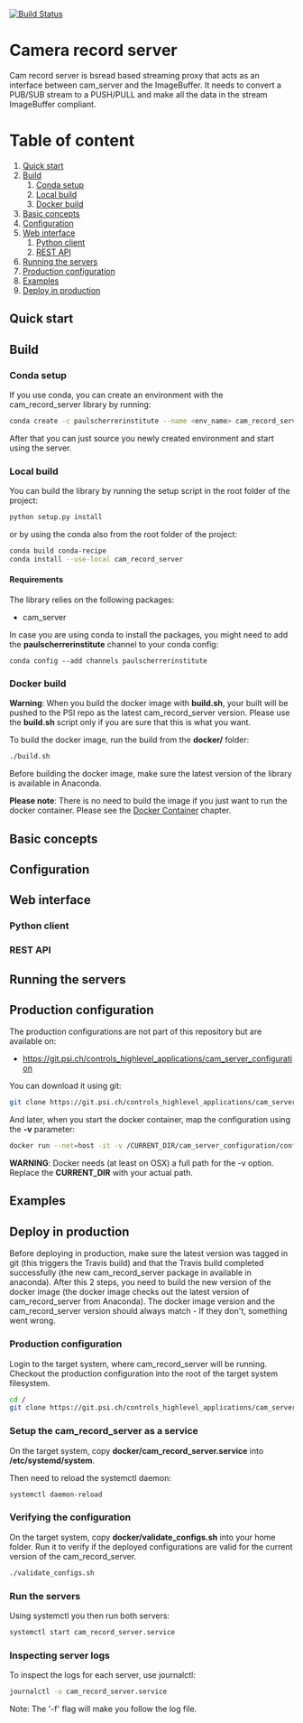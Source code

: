 [![Build Status](https://travis-ci.org/datastreaming/cam_record_server.svg?branch=master)](https://travis-ci.org/datastreaming/cam_record_server)

# Camera record server
Cam record server is bsread based streaming proxy that acts as an interface between cam_server and the ImageBuffer.
It needs to convert a PUB/SUB stream to a PUSH/PULL and make all the data in the stream ImageBuffer compliant.

# Table of content
1. [Quick start](#quick_start)
2. [Build](#build)
    1. [Conda setup](#conda_setup)
    2. [Local build](#local_build)
    3. [Docker build](#docker_build)
3. [Basic concepts](#basic_concepts)
4. [Configuration](#configuration)
5. [Web interface](#web_interface)
    1. [Python client](#python_client)
    2. [REST API](#rest_api)
6. [Running the servers](#running_the_servers)
7. [Production configuration](#production_configuration)
8. [Examples](#examples)
9. [Deploy in production](#deploy_in_production)


<a id="quick_start"></a>
## Quick start    


<a id="build"></a>
## Build

<a id="conda_setup"></a>
### Conda setup
If you use conda, you can create an environment with the cam_record_server library by running:

```bash
conda create -c paulscherrerinstitute --name <env_name> cam_record_server
```

After that you can just source you newly created environment and start using the server.

<a id="local_build"></a>
### Local build
You can build the library by running the setup script in the root folder of the project:

```bash
python setup.py install
```

or by using the conda also from the root folder of the project:

```bash
conda build conda-recipe
conda install --use-local cam_record_server
```

#### Requirements
The library relies on the following packages:

- cam_server

In case you are using conda to install the packages, you might need to add the **paulscherrerinstitute** channel to
your conda config:

```
conda config --add channels paulscherrerinstitute
```

<a id="docker_build"></a>
### Docker build
**Warning**: When you build the docker image with **build.sh**, your built will be pushed to the PSI repo as the
latest cam_record_server version. Please use the **build.sh** script only if you are sure that this is what you want.

To build the docker image, run the build from the **docker/** folder:
```bash
./build.sh
```

Before building the docker image, make sure the latest version of the library is available in Anaconda.

**Please note**: There is no need to build the image if you just want to run the docker container.
Please see the [Docker Container](#run_docker_container) chapter.


<a id="basic_concepts"></a>
## Basic concepts

<a id="configuration"></a>
## Configuration


<a id="web_interface"></a>
## Web interface

<a id="python_client"></a>
### Python client

<a id="rest_api"></a>
### REST API

<a id="running_the_servers"></a>
## Running the servers


<a id="production_configuration"></a>
## Production configuration

The production configurations are not part of this repository but are available on:
- https://git.psi.ch/controls_highlevel_applications/cam_server_configuration

You can download it using git:
```bash
git clone https://git.psi.ch/controls_highlevel_applications/cam_server_configuration.git
```

And later, when you start the docker container, map the configuration using the **-v** parameter:
```bash
docker run --net=host -it -v /CURRENT_DIR/cam_server_configuration/configuration:/configuration docker.psi.ch:5000/cam_server
```

**WARNING**: Docker needs (at least on OSX) a full path for the -v option. Replace the **CURRENT\_DIR** with your
actual path.

<a id="examples"></a>
## Examples

<a id="deploy_in_production"></a>
## Deploy in production

Before deploying in production, make sure the latest version was tagged in git (this triggers the Travis build) and
that the Travis build completed successfully (the new cam_record_server package in available in anaconda). 
After this 2 steps, you need to build the new version of the docker image (the docker image checks out the latest 
version of cam_record_server from Anaconda). The docker image version and the cam_record_server version should always 
match - If they don't, something went wrong.

### Production configuration
Login to the target system, where cam_record_server will be running. Checkout the production configuration into the root
of the target system filesystem.

```bash
cd /
git clone https://git.psi.ch/controls_highlevel_applications/cam_server_configuration.git
```

### Setup the cam_record_server as a service
On the target system, copy **docker/cam_record_server.service** into **/etc/systemd/system**.

Then need to reload the systemctl daemon:
```bash
systemctl daemon-reload
```

### Verifying the configuration
On the target system, copy **docker/validate_configs.sh** into your home folder.
Run it to verify if the deployed configurations are valid for the current version of the cam_record_server.

```bash
./validate_configs.sh
```

### Run the servers
Using systemctl you then run both servers:
```bash
systemctl start cam_record_server.service
```

### Inspecting server logs
To inspect the logs for each server, use journalctl:
```bash
journalctl -u cam_record_server.service
```

Note: The '-f' flag will make you follow the log file.
